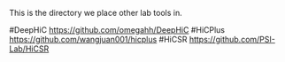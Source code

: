 This is the directory we place other lab tools in.

#DeepHiC
https://github.com/omegahh/DeepHiC
#HiCPlus 
https://github.com/wangjuan001/hicplus
#HiCSR
https://github.com/PSI-Lab/HiCSR
